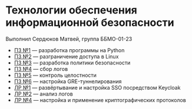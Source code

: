 # Технологии обеспечения информационной безопасности

Выполнил Сердюков Матвей, группа ББМО-01-23

- [ПЗ №1](./prz-1/) — разработка программы на Python
- [ПЗ №2](./prz-2/) — разграничение доступа в Linux
- [ПЗ №3](./prz-3/) — разработка политики безопасности
- [ПЗ №4](./prz-4/) — сбор логов
- [ПЗ №5](./prz-5/) — контроль целостности
- [ПЗ №6](./prz-6/) — настройка GRE-туннелирования
- [ЛР №1](./lr-1/) — развёртывание и настройка SSO посредством Keycloak
- [ЛР №2](./lr-2/) — анализ логов
- [ЛР №4](./lr-4/) — настройка и применение криптографических протоколов